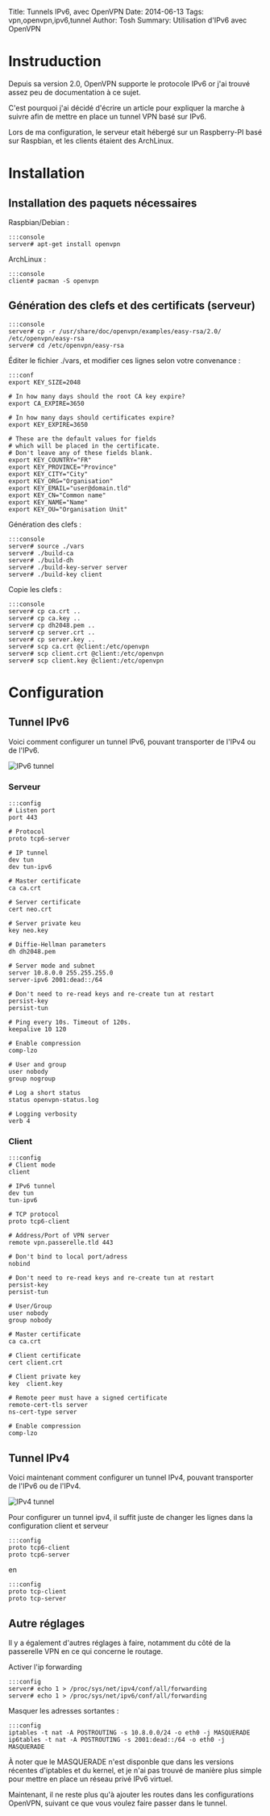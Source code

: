 Title: Tunnels IPv6, avec OpenVPN
Date: 2014-06-13
Tags: vpn,openvpn,ipv6,tunnel
Author: Tosh
Summary: Utilisation d'IPv6 avec OpenVPN

# Instruduction

Depuis sa version 2.0, OpenVPN supporte le protocole IPv6 or j'ai trouvé assez peu de documentation à ce sujet.

C'est pourquoi j'ai décidé d'écrire un article pour expliquer la marche à suivre afin de mettre en place un tunnel VPN basé sur IPv6.

Lors de ma configuration, le serveur etait hébergé sur un Raspberry-PI basé sur Raspbian, et les clients étaient des ArchLinux.


# Installation

## Installation des paquets nécessaires

Raspbian/Debian :

    :::console
	server# apt-get install openvpn

ArchLinux :

    :::console
	client# pacman -S openvpn

## Génération des clefs et des certificats (serveur)

    :::console
	server# cp -r /usr/share/doc/openvpn/examples/easy-rsa/2.0/ /etc/openvpn/easy-rsa
	server# cd /etc/openvpn/easy-rsa

Éditer le fichier ./vars, et modifier ces lignes selon votre convenance :

    :::conf
	export KEY_SIZE=2048

    # In how many days should the root CA key expire?
    export CA_EXPIRE=3650

    # In how many days should certificates expire?
    export KEY_EXPIRE=3650

    # These are the default values for fields
    # which will be placed in the certificate.
    # Don't leave any of these fields blank.
    export KEY_COUNTRY="FR"
    export KEY_PROVINCE="Province"
    export KEY_CITY="City"
    export KEY_ORG="Organisation"
    export KEY_EMAIL="user@domain.tld"
    export KEY_CN="Common name"
    export KEY_NAME="Name"
    export KEY_OU="Organisation Unit"

Génération des clefs :

    :::console
	server# source ./vars
	server# ./build-ca
	server# ./build-dh
	server# ./build-key-server server
	server# ./build-key client

Copie les clefs :

    :::console
	server# cp ca.crt ..
	server# cp ca.key ..
	server# cp dh2048.pem ..
	server# cp server.crt ..
	server# cp server.key ..
	server# scp ca.crt @client:/etc/openvpn
    server# scp client.crt @client:/etc/openvpn
	server# scp client.key @client:/etc/openvpn

# Configuration

## Tunnel IPv6

Voici comment configurer un tunnel IPv6, pouvant transporter de l'IPv4 ou de l'IPv6.

![IPv6 tunnel](images/ipv6_tunnel.png)

### Serveur

    :::config
	# Listen port
	port 443

	# Protocol
	proto tcp6-server

	# IP tunnel
	dev tun
	dev tun-ipv6

	# Master certificate
	ca ca.crt

	# Server certificate
	cert neo.crt

	# Server private keu
	key neo.key

	# Diffie-Hellman parameters
	dh dh2048.pem

	# Server mode and subnet
	server 10.8.0.0 255.255.255.0
    server-ipv6 2001:dead::/64

    # Don't need to re-read keys and re-create tun at restart
	persist-key
	persist-tun

	# Ping every 10s. Timeout of 120s.
	keepalive 10 120

	# Enable compression
	comp-lzo

	# User and group
	user nobody
	group nogroup

	# Log a short status
	status openvpn-status.log

	# Logging verbosity
	verb 4

### Client

    :::config
	# Client mode
	client

	# IPv6 tunnel
	dev tun
	tun-ipv6

	# TCP protocol
	proto tcp6-client

	# Address/Port of VPN server
	remote vpn.passerelle.tld 443

	# Don't bind to local port/adress
	nobind

    # Don't need to re-read keys and re-create tun at restart
	persist-key
	persist-tun
	
	# User/Group
	user nobody
	group nobody

	# Master certificate
	ca ca.crt

	# Client certificate
	cert client.crt

	# Client private key
	key  client.key

    # Remote peer must have a signed certificate
    remote-cert-tls server
	ns-cert-type server
    
	# Enable compression
	comp-lzo

## Tunnel IPv4

Voici maintenant comment configurer un tunnel IPv4, pouvant transporter de l'IPv6 ou de l'IPv4.

![IPv4 tunnel](images/ipv4_tunnel.png)

Pour configurer un tunnel ipv4, il suffit juste de changer les lignes dans la configuration client et serveur

    :::config
	proto tcp6-client
	proto tcp6-server

en

    :::config
	proto tcp-client
	proto tcp-server


## Autre réglages

Il y a également d'autres réglages à faire, notamment du côté de la passerelle VPN en ce qui concerne le routage.


Activer l'ip forwarding

    :::config
    server# echo 1 > /proc/sys/net/ipv4/conf/all/forwarding
	server# echo 1 > /proc/sys/net/ipv6/conf/all/forwarding

Masquer les adresses sortantes :

    :::config
	iptables -t nat -A POSTROUTING -s 10.8.0.0/24 -o eth0 -j MASQUERADE
	ip6tables -t nat -A POSTROUTING -s 2001:dead::/64 -o eth0 -j MASQUERADE

À noter que le MASQUERADE n'est disponble que dans les versions récentes d'iptables et du kernel, et je n'ai pas trouvé de manière plus simple pour mettre en place un réseau privé IPv6 virtuel.

Maintenant, il ne reste plus qu'à ajouter les routes dans les configurations OpenVPN, suivant ce que vous voulez faire passer dans le tunnel.

